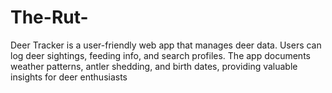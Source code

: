 # The-Rut-
Deer Tracker is a user-friendly web app that manages deer data. Users can log deer sightings, feeding info, and search profiles. The app documents weather patterns, antler shedding, and birth dates, providing valuable insights for deer enthusiasts
